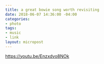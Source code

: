 ```yaml
---
title: a great bowie song worth revisiting
date: 2018-06-07 14:36:00 -04:00
categories:
- photo
tags:
- music
- link
layout: micropost
---
```


https://youtu.be/Enzxdvo8NOk
